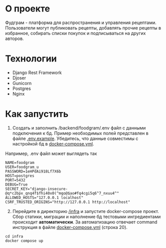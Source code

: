# О проекте

Фудграм - платформа для распространения и управления рецептами. Пользователи могут публиковать рецепты, добавлять прочие
рецепты в избранное, собирать списки покупок и подписываться на других авторов.

# Технологии

- Django Rest Framework
- Djoser
- Gunicorn
- Postgres
- Nginx

# Как запустить

1. Создать и заполнить /backend/foodgram/.env файл с данными подключения к бд. Пример необходимых полей представлен в файле [.env.example](/backend/foodgram/.env.example). Убедитесь, что данные совместимы с настройкой бд в [docker-compose.yml](/infra/docker-compose.yml).

Например, .env файл может выглядеть так
```
NAME=foodgram
USER=foodgram_u
PASSWORD=1eHPdAi918Lf7X6b
HOST=postgres
PORT=5432
DEBUG=True
SECRET_KEY="django-insecure-@q*c2bpx_qnq4f$fhi40x0(^mqo@$ao#fq4cgi5q6^7_nxuu4^"
ALLOWED_HOSTS="127.0.0.1 localhost"
CSRF_TRUSTED_ORIGINS="http://127.0.0.1 http://localhost"
```

2. Перейдите в директорию [/infra](/infra/) и запустите docker-compose проект. Сбор статики, миграции и наполнение бд тестовыми ингредиентами происходит **автоматически**. За автоматизацию отвечает command инструкция в файле [docker-compose.yml](infra/docker-compose.yml) (строка 20).
```
cd infra
docker compose up
```
